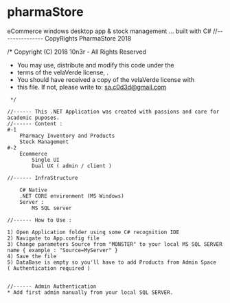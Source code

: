 # pharmaStore
eCommerce windows desktop app &amp; stock management ... built with C#
//--------------- CopyRights PharmaStore 2018

/* Copyright (C) 2018 10n3r - All Rights Reserved
 * You may use, distribute and modify this code under the
 * terms of the velaVerde license, .
 * You should have received a copy of the velaVerde license with
 * this file. If not, please write to: sa.c0d3d@gmail.com
~~~~
 */

//------ This .NET Application was created with passions and care for academic puposes.
//------ Content :
#-1
    Pharmacy Inventory and Products
    Stock Management
#-2 
    Ecommerce
        Single UI
        Dual UX ( admin / client )

//------ InfraStructure

    C# Native
    .NET CORE environment (MS Windows)
    Server :
        MS SQL server

//------ How to Use :

1) Open Application folder using some C# recognition IDE
2) Navigate to App.config file
3) Change parameters Source from "MONSTER" to your local MS SQL SERVER name { example : "Source=MyServer" }
4) Save the file
5) DataBase is empty so you'll have to add Products from Admin Space  ( Authentication required )


//------ Admin Authentication
* Add first admin manually from your local SQL SERVER. 
